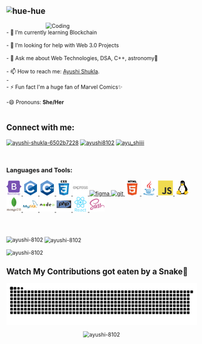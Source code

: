 ![hue-hue](https://user-images.githubusercontent.com/91957156/174414818-0038aa38-aef6-47e5-886b-05659cc9c4d7.gif)
--------------

<img align="right" alt="Coding" width="400" src="https://user-images.githubusercontent.com/91957156/142490103-c192839f-2d16-46e3-ba1d-36329d9a1582.jpg">

 <br>
- 🌱 I’m currently learning  Blockchain
 <br>
 <br>
 - 🤝 I’m looking for help with Web 3.0 Projects
  <br><br>
- 💬 Ask me about Web Technologies, DSA, C++, astronomy💫
 <br><br>
- 📫 How to reach me: <a href="mailto:ayushi.shukla8102@gmail.com">Ayushi Shukla</a>.<br>
-<br>
- ⚡ Fun fact  I'm a huge fan of Marvel Comics✨
 <br><br>
 -😄 Pronouns: <strong>She/Her</strong>
<br><br>
<h2 align="left">Connect with me:</h3>
<p align="left">
 <a href="https://linkedin.com/in/ayushi-shukla-6502b7228" target="blank"><img align="center" src="https://raw.githubusercontent.com/rahuldkjain/github-profile-readme-generator/master/src/images/icons/Social/linked-in-alt.svg" alt="ayushi-shukla-6502b7228" height="30" width="40" /></a>
<a href="https://kaggle.com/ayushi8102" target="blank"><img align="center" src="https://raw.githubusercontent.com/rahuldkjain/github-profile-readme-generator/master/src/images/icons/Social/kaggle.svg" alt="ayushi8102" height="30" width="40" /></a>
<a href="https://dribbble.com/ayu_shiiii" target="blank"><img align="center" src="https://raw.githubusercontent.com/rahuldkjain/github-profile-readme-generator/master/src/images/icons/Social/dribbble.svg" alt="ayu_shiiii" height="30" width="40" /></a>
</p>
<br>
<h3 align="left">Languages and Tools:</h3>
<p align="left"> <a href="https://getbootstrap.com" target="_blank" rel="noreferrer"> <img src="https://raw.githubusercontent.com/devicons/devicon/master/icons/bootstrap/bootstrap-plain-wordmark.svg" alt="bootstrap" width="40" height="40"/> </a> <a href="https://www.cprogramming.com/" target="_blank" rel="noreferrer"> <img src="https://raw.githubusercontent.com/devicons/devicon/master/icons/c/c-original.svg" alt="c" width="40" height="40"/> </a> <a href="https://www.w3schools.com/cpp/" target="_blank" rel="noreferrer"> <img src="https://raw.githubusercontent.com/devicons/devicon/master/icons/cplusplus/cplusplus-original.svg" alt="cplusplus" width="40" height="40"/> </a> <a href="https://www.w3schools.com/css/" target="_blank" rel="noreferrer"> <img src="https://raw.githubusercontent.com/devicons/devicon/master/icons/css3/css3-original-wordmark.svg" alt="css3" width="40" height="40"/> </a> <a href="https://expressjs.com" target="_blank" rel="noreferrer"> <img src="https://raw.githubusercontent.com/devicons/devicon/master/icons/express/express-original-wordmark.svg" alt="express" width="40" height="40"/> </a> <a href="https://www.figma.com/" target="_blank" rel="noreferrer"> <img src="https://www.vectorlogo.zone/logos/figma/figma-icon.svg" alt="figma" width="40" height="40"/> </a> <a href="https://git-scm.com/" target="_blank" rel="noreferrer"> <img src="https://www.vectorlogo.zone/logos/git-scm/git-scm-icon.svg" alt="git" width="40" height="40"/> </a> <a href="https://www.w3.org/html/" target="_blank" rel="noreferrer"> <img src="https://raw.githubusercontent.com/devicons/devicon/master/icons/html5/html5-original-wordmark.svg" alt="html5" width="40" height="40"/> </a> <a href="https://www.java.com" target="_blank" rel="noreferrer"> <img src="https://raw.githubusercontent.com/devicons/devicon/master/icons/java/java-original.svg" alt="java" width="40" height="40"/> </a> <a href="https://developer.mozilla.org/en-US/docs/Web/JavaScript" target="_blank" rel="noreferrer"> <img src="https://raw.githubusercontent.com/devicons/devicon/master/icons/javascript/javascript-original.svg" alt="javascript" width="40" height="40"/> </a> <a href="https://www.linux.org/" target="_blank" rel="noreferrer"> <img src="https://raw.githubusercontent.com/devicons/devicon/master/icons/linux/linux-original.svg" alt="linux" width="40" height="40"/> </a> <a href="https://www.mongodb.com/" target="_blank" rel="noreferrer"> <img src="https://raw.githubusercontent.com/devicons/devicon/master/icons/mongodb/mongodb-original-wordmark.svg" alt="mongodb" width="40" height="40"/> </a> <a href="https://www.mysql.com/" target="_blank" rel="noreferrer"> <img src="https://raw.githubusercontent.com/devicons/devicon/master/icons/mysql/mysql-original-wordmark.svg" alt="mysql" width="40" height="40"/> </a> <a href="https://nodejs.org" target="_blank" rel="noreferrer"> <img src="https://raw.githubusercontent.com/devicons/devicon/master/icons/nodejs/nodejs-original-wordmark.svg" alt="nodejs" width="40" height="40"/> </a> <a href="https://www.php.net" target="_blank" rel="noreferrer"> <img src="https://raw.githubusercontent.com/devicons/devicon/master/icons/php/php-original.svg" alt="php" width="40" height="40"/> </a> <a href="https://reactjs.org/" target="_blank" rel="noreferrer"> <img src="https://raw.githubusercontent.com/devicons/devicon/master/icons/react/react-original-wordmark.svg" alt="react" width="40" height="40"/> </a> <a href="https://sass-lang.com" target="_blank" rel="noreferrer"> <img src="https://raw.githubusercontent.com/devicons/devicon/master/icons/sass/sass-original.svg" alt="sass" width="40" height="40"/> </a> </p>
<br><br>
<p><img align="left" src="https://github-readme-stats.vercel.app/api/top-langs?username=ayushi-8102&show_icons=true&locale=en&layout=compact" alt="ayushi-8102" /></p>

<p>&nbsp;<img align="center" src="https://github-readme-stats.vercel.app/api?username=ayushi-8102&show_icons=true&locale=en" alt="ayushi-8102" /></p>

<p><img align="center" src="https://github-readme-streak-stats.herokuapp.com/?user=ayushi-8102&" alt="ayushi-8102" /></p>

## Watch My Contributions got eaten by a Snake🐍
![snake-game](https://github.com/ayushi-8102/ayushi-8102/blob/output/.github/github-contribution-grid-snake.svg)
<p align="center"> <img src="https://komarev.com/ghpvc/?username=ayushi-8102&label=Profile%20views&color=0e75b6&style=flat" alt="ayushi-8102" /> </p>

